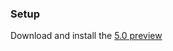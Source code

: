 ### Setup

Download and install the [5.0 preview](https://dotnet.microsoft.com/download/dotnet/5.0)
